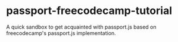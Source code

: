 # passport-freecodecamp-tutorial
A quick sandbox to get acquainted with passport.js based on freecodecamp's passport.js implementation.  
